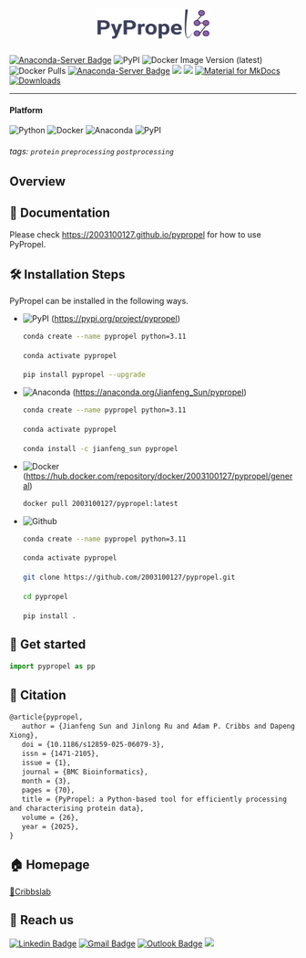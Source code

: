<h1 align="center">
    <img src="https://github.com/2003100127/pypropel/blob/main/docs/img/pypropel-logo-v3.png?raw=true" width="200" height="55">
    <br>
</h1>


[![Anaconda-Server Badge](https://anaconda.org/jianfeng_sun/pypropel/badges/latest_release_date.svg)](https://anaconda.org/jianfeng_sun/pypropel)
![PyPI](https://img.shields.io/pypi/v/pypropel?logo=PyPI)
![Docker Image Version (latest)](https://img.shields.io/docker/v/2003100127/pypropel)
![Docker Pulls](https://img.shields.io/docker/pulls/2003100127/pypropel)
[![Anaconda-Server Badge](https://anaconda.org/jianfeng_sun/pypropel/badges/version.svg)](https://anaconda.org/jianfeng_sun/pypropel)
![](https://img.shields.io/docker/automated/2003100127/pypropel.svg)
![](https://img.shields.io/github/stars/2003100127/pypropel?logo=GitHub&color=blue)
[![Material for MkDocs](https://img.shields.io/badge/Material_for_MkDocs-526CFE?style=for-the-badge&logo=MaterialForMkDocs&logoColor=white)](https://squidfunk.github.io/mkdocs-material/)
[![Downloads](https://pepy.tech/badge/pypropel)](https://pepy.tech/project/pypropel)

<hr>

#### Platform

![Python](https://img.shields.io/badge/-Python-000?&logo=Python)
![Docker](https://img.shields.io/badge/-Docker-000?&logo=Docker)
![Anaconda](https://img.shields.io/badge/-Anaconda-000?&logo=Anaconda)
![PyPI](https://img.shields.io/badge/-PyPI-000?&logo=PyPI)

###### tags: `protein` `preprocessing` `postprocessing`


## Overview


## 📔 Documentation
Please check https://2003100127.github.io/pypropel for how to use PyPropel.

## 🛠️ Installation Steps

PyPropel can be installed in the following ways.

* ![PyPI](https://img.shields.io/badge/-PyPI-000?&logo=PyPI) (https://pypi.org/project/pypropel)

  ```bash
  conda create --name pypropel python=3.11
      
  conda activate pypropel
  
  pip install pypropel --upgrade
  ```
  
* ![Anaconda](https://img.shields.io/badge/-Anaconda-000?&logo=Anaconda) (https://anaconda.org/Jianfeng_Sun/pypropel)

  ```bash
  conda create --name pypropel python=3.11
      
  conda activate pypropel
  
  conda install -c jianfeng_sun pypropel
  ```
  
* ![Docker](https://img.shields.io/badge/-Docker-000?&logo=Docker) (https://hub.docker.com/repository/docker/2003100127/pypropel/general)

  ```bash
  docker pull 2003100127/pypropel:latest
  ```

* ![Github](https://img.shields.io/badge/-Github-000?&logo=Github)

  ```bash
  conda create --name pypropel python=3.11
    
  conda activate pypropel
  
  git clone https://github.com/2003100127/pypropel.git
  
  cd pypropel
  
  pip install .
  ```

## 🚀 Get started
``` py
import pypropel as pp
```

## 📄 Citation
``` shell
@article{pypropel,
   author = {Jianfeng Sun and Jinlong Ru and Adam P. Cribbs and Dapeng Xiong},
   doi = {10.1186/s12859-025-06079-3},
   issn = {1471-2105},
   issue = {1},
   journal = {BMC Bioinformatics},
   month = {3},
   pages = {70},
   title = {PyPropel: a Python-based tool for efficiently processing and characterising protein data},
   volume = {26},
   year = {2025},
}
```

## 🏠 Homepage
[📍Cribbslab](https://www.ndorms.ox.ac.uk/team/jianfeng-sun) 

## 📧 Reach us
[![Linkedin Badge](https://img.shields.io/badge/-Jianfeng_Sun-blue?style=flat-square&logo=Linkedin&logoColor=white&link=https://www.linkedin.com/in/jianfeng-sun-2ba9b1132)](https://www.linkedin.com/in/jianfeng-sun-2ba9b1132) 
[![Gmail Badge](https://img.shields.io/badge/-jianfeng.sunmt@gmail.com-c14438?style=flat-square&logo=Gmail&logoColor=white&link=mailto:jianfeng.sunmt@gmail.com)](mailto:jianfeng.sunmt@gmail.com)
[![Outlook Badge](https://img.shields.io/badge/jianfeng.sun@ndorms.ox.ac.uk--000?style=social&logo=microsoft-outlook&logoColor=0078d4&link=mailto:jianfeng.sun@ndorms.ox.ac.uk)](mailto:jianfeng.sun@ndorms.ox.ac.uk)
<a href="https://twitter.com/Jianfeng_Sunny" ><img src="https://img.shields.io/twitter/follow/Jianfeng_Sunny.svg?style=social" /> </a>